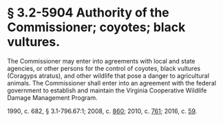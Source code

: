 # § 3.2-5904 Authority of the Commissioner; coyotes; black vultures.

<p>The Commissioner may enter into agreements with local and state agencies, or other persons for the control of coyotes, black vultures (Coragyps atratus), and other wildlife that pose a danger to agricultural animals. The Commissioner shall enter into an agreement with the federal government to establish and maintain the Virginia Cooperative Wildlife Damage Management Program.</p><p>1990, c. 682, § 3.1-796.67:1; 2008, c. <a href='http://lis.virginia.gov/cgi-bin/legp604.exe?081+ful+CHAP0860'>860</a>; 2010, c. <a href='http://lis.virginia.gov/cgi-bin/legp604.exe?101+ful+CHAP0761'>761</a>; 2016, c. <a href='http://lis.virginia.gov/cgi-bin/legp604.exe?161+ful+CHAP0059'>59</a>.</p>
